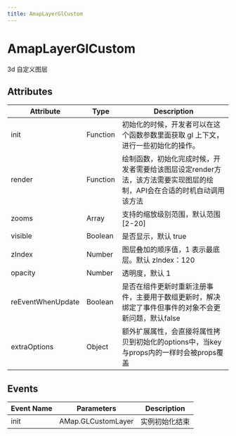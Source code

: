 ```yaml
---
title: AmapLayerGlCustom
---
```


# AmapLayerGlCustom
3d 自定义图层

## Attributes

Attribute | Type | Description
---|---|---|
init  | Function | 初始化的时候，开发者可以在这个函数参数里面获取 gl 上下文，进行一些初始化的操作。
render | Function | 绘制函数，初始化完成时候，开发者需要给该图层设定render方法，该方法需要实现图层的绘制，API会在合适的时机自动调用该方法
zooms | Array | 支持的缩放级别范围，默认范围 [2-20]
visible | Boolean | 是否显示，默认 true
zIndex | Number | 图层叠加的顺序值，1 表示最底层。默认 zIndex：120
opacity | Number | 透明度，默认 1
reEventWhenUpdate | Boolean | 是否在组件更新时重新注册事件，主要用于数组更新时，解决绑定了事件但事件的对象不会更新问题，默认false
extraOptions | Object | 额外扩展属性，会直接将属性拷贝到初始化的options中，当key与props内的一样时会被props覆盖

## Events

Event Name | Parameters | Description
---|---|---|
init | AMap.GLCustomLayer | 实例初始化结束


